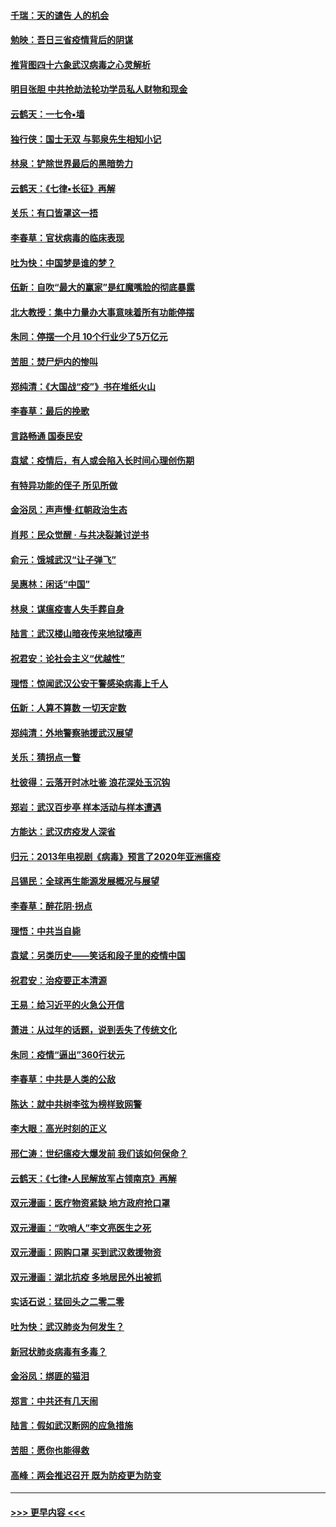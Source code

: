 #### [千瑞：天的谴告  人的机会](../pages/nsc993/n11913309.md?t=03041102) 
#### [勉映：吾日三省疫情背后的阴谋](../pages/nsc993/n11913079.md?t=03041102) 
#### [推背图四十六象武汉病毒之心灵解析](../pages/nsc993/n11911761.md?t=03041102) 
#### [明目张胆 中共抢劫法轮功学员私人财物和现金](../pages/nsc993/n11910262.md?t=03041102) 
#### [云鹤天：一七令▪墙](../pages/nsc993/n11910627.md?t=03041102) 
#### [独行侠：国士无双 与郭泉先生相知小记](../pages/nsc993/n11910613.md?t=03041102) 
#### [林泉：铲除世界最后的黑暗势力](../pages/nsc993/n11909320.md?t=03041102) 
#### [云鹤天：《七律▪长征》再解](../pages/nsc993/n11909327.md?t=03041102) 
#### [关乐：有口皆罩这一捂](../pages/nsc993/n11908393.md?t=03041102) 
#### [李春草：官状病毒的临床表现](../pages/nsc993/n11908339.md?t=03041102) 
#### [吐为快：中国梦是谁的梦？](../pages/nsc993/n11906564.md?t=03041102) 
#### [伍新：自吹“最大的赢家”是红魔嘴脸的彻底暴露](../pages/nsc993/n11906407.md?t=03041102) 
#### [北大教授：集中力量办大事意味着所有功能停摆](../pages/nsc993/n11904800.md?t=03041102) 
#### [朱同：停摆一个月 10个行业少了5万亿元](../pages/nsc993/n11904498.md?t=03041102) 
#### [苦胆：焚尸炉内的惨叫](../pages/nsc993/n11904479.md?t=03041102) 
#### [郑纯清：《大国战“疫”》书在堆纸火山](../pages/nsc993/n11904450.md?t=03041102) 
#### [李春草：最后的挽歌](../pages/nsc993/n11904441.md?t=03041102) 
#### [言路畅通 国泰民安](../pages/nsc993/n11904222.md?t=03041102) 
#### [袁斌：疫情后，有人或会陷入长时间心理创伤期](../pages/nsc993/n11901514.md?t=03041102) 
#### [有特异功能的侄子 所见所做](../pages/nsc993/n11901154.md?t=03041102) 
#### [金浴凤：声声慢‧红朝政治生态](../pages/nsc993/n11899553.md?t=03041102) 
#### [肖邦：民众觉醒 · 与共决裂兼讨逆书](../pages/nsc993/n11898435.md?t=03041102) 
#### [俞元：饿城武汉“让子弹飞”](../pages/nsc993/n11898344.md?t=03041102) 
#### [吴惠林：闲话“中国”](../pages/nsc993/n11898182.md?t=03041102) 
#### [林泉：谋瘟疫害人失手葬自身](../pages/nsc993/n11897892.md?t=03041102) 
#### [陆言：武汉楼山暗夜传来地狱嚎声](../pages/nsc993/n11897033.md?t=03041102) 
#### [祝君安：论社会主义“优越性”](../pages/nsc993/n11897005.md?t=03041102) 
#### [理悟：惊闻武汉公安干警感染病毒上千人](../pages/nsc993/n11896947.md?t=03041102) 
#### [伍新：人算不算数 一切天定数](../pages/nsc993/n11893372.md?t=03041102) 
#### [郑纯清：外地警察驰援武汉展望](../pages/nsc993/n11893115.md?t=03041102) 
#### [关乐：猜拐点一瞥](../pages/nsc993/n11893020.md?t=03041102) 
#### [杜彼得：云落开时冰吐鉴 浪花深处玉沉钩](../pages/nsc993/n11892107.md?t=03041102) 
#### [郑岩：武汉百步亭 样本活动与样本遭遇](../pages/nsc993/n11892310.md?t=03041102) 
#### [方能达：武汉疠疫发人深省](../pages/nsc993/n11891376.md?t=03041102) 
#### [归元：2013年电视剧《病毒》预言了2020年亚洲瘟疫](../pages/nsc993/n11891126.md?t=03041102) 
#### [吕锡民：全球再生能源发展概况与展望](../pages/nsc993/n11890613.md?t=03041102) 
#### [李春草：醉花阴·拐点](../pages/nsc993/n11890567.md?t=03041102) 
#### [理悟：中共当自毙](../pages/nsc993/n11890559.md?t=03041102) 
#### [袁斌：另类历史——笑话和段子里的疫情中国](../pages/nsc993/n11889243.md?t=03041102) 
#### [祝君安：治疫要正本清源](../pages/nsc993/n11889085.md?t=03041102) 
#### [王易：给习近平的火急公开信](../pages/nsc993/n11888225.md?t=03041102) 
#### [萧进：从过年的话题，说到丢失了传统文化](../pages/nsc993/n11887732.md?t=03041102) 
#### [朱同：疫情“逼出”360行状元](../pages/nsc993/n11887678.md?t=03041102) 
#### [李春草：中共是人类的公敌](../pages/nsc993/n11887656.md?t=03041102) 
#### [陈达：就中共树李弦为榜样致网警](../pages/nsc993/n11887625.md?t=03041102) 
#### [李大眼：高光时刻的正义](../pages/nsc993/n11887585.md?t=03041102) 
#### [邢仁涛：世纪瘟疫大爆发前 我们该如何保命？](../pages/nsc993/n11887535.md?t=03041102) 
#### [云鹤天：《七律▪人民解放军占领南京》再解](../pages/nsc993/n11887524.md?t=03041102) 
#### [双元漫画：医疗物资紧缺 地方政府抢口罩](../pages/nsc993/n11884744.md?t=03041102) 
#### [双元漫画：“吹哨人”李文亮医生之死](../pages/nsc993/n11884705.md?t=03041102) 
#### [双元漫画：网购口罩 买到武汉救援物资](../pages/nsc993/n11884670.md?t=03041102) 
#### [双元漫画：湖北抗疫 多地居民外出被抓](../pages/nsc993/n11884643.md?t=03041102) 
#### [实话石说：猛回头之二零二零](../pages/nsc993/n11883968.md?t=03041102) 
#### [吐为快：武汉肺炎为何发生？](../pages/nsc993/n11882180.md?t=03041102) 
#### [新冠状肺炎病毒有多毒？](../pages/nsc993/n11881790.md?t=03041102) 
#### [金浴凤：绑匪的猫泪](../pages/nsc993/n11880664.md?t=03041102) 
#### [郑言：中共还有几天闹](../pages/nsc993/n11880645.md?t=03041102) 
#### [陆言：假如武汉断网的应急措施](../pages/nsc993/n11880619.md?t=03041102) 
#### [苦胆：愿你也能得救](../pages/nsc993/n11880601.md?t=03041102) 
#### [高峰：两会推迟召开  既为防疫更为防变](../pages/nsc993/n11879977.md?t=03041102) 

----
#### [ >>> 更早内容 <<< ](../indexes/nsc993-earlier.md)

